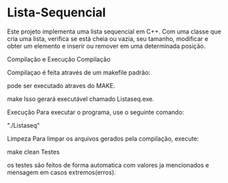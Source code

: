 # Lista-Sequencial

Este projeto implementa uma lista sequencial em C++. Com uma classe que cria uma lista, verifica se está cheia ou vazia, seu tamanho, modificar e obter um elemento e inserir ou remover em uma determinada posição.

Compilação e Execução
Compilação

Compilaçao é feita através de um makefile padrão:

pode ser executado atraves do MAKE.

make
Isso gerará executável chamado Listaseq.exe.

Execução
Para executar o programa, use o seguinte comando:

"./Listaseq"

Limpeza
Para limpar os arquivos gerados pela compilação, execute:

make clean
Testes

os testes são feitos de forma automatica com valores ja mencionados e mensagem em casos extremos(erros).


